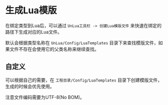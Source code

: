 # 生成Lua模版

在绑定类型到Lua后，可以通过 `UnLua工具栏 -> 创建Lua模版文件` 来快速在绑定的路径下生成对应的Lua文件。

默认会根据类型名称在 `UnLua/Config/LuaTemplates` 目录下来查找模版文件，如果文件不存在会使用它的父类名称来继续查找。

## 自定义

可以根据自己的需要，在 `工程目录/Config/LuaTemplates` 目录下创建模版文件，生成的时候会优先使用。

注意文件编码需要为UTF-8(No BOM)。